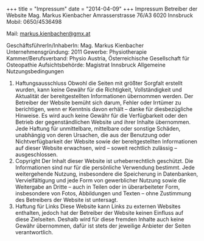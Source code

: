 +++
title = "Impressum"
date = "2014-04-09"
+++
Impressum
Betreiber der Website
Mag. Markus Kienbacher
Amrasserstrasse 76/A3
6020 Innsbruck 
Mobil: 0650/4536498

Mail: markus.kienbacher@gmx.at 

GeschäftsführerIn/InhaberIn: Mag. Markus Kienbacher
Unternehmensgründung: 2011
Gewerbe: Physiotherapie 
Kammer/Berufsverband: Physio Austria, Österreichische Gesellschaft für Osteopathie
Aufsichtsbehörde: Magistrat Innsbruck
Allgemeine Nutzungsbedingungen
1. Haftungsausschluss
Obwohl die Seiten mit größter Sorgfalt erstellt wurden, kann keine Gewähr für die Richtigkeit, Vollständigkeit und Aktualität der bereitgestellten Informationen übernommen werden. Der Betreiber der Website bemüht sich darum, Fehler oder Irrtümer zu berichtigen, wenn er Kenntnis davon erhält – danke für diesbezügliche Hinweise. Es wird auch keine Gewähr für die Verfügbarkeit oder den Betrieb der gegenständlichen Website und ihrer Inhalte übernommen. Jede Haftung für unmittelbare, mittelbare oder sonstige Schäden, unabhängig von deren Ursachen, die aus der Benutzung oder Nichtverfügbarkeit der Website sowie der bereitgestellten Informationen auf dieser Website erwachsen, wird – soweit rechtlich zulässig – ausgeschlossen. 
2. Copyright
Der Inhalt dieser Website ist urheberrechtlich geschützt. Die Informationen sind nur für die persönliche Verwendung bestimmt. Jede weitergehende Nutzung, insbesondere die Speicherung in Datenbanken, Vervielfältigung und jede Form von gewerblicher Nutzung sowie die Weitergabe an Dritte – auch in Teilen oder in überarbeiteter Form, insbesondere von Fotos, Abbildungen und Texten – ohne Zustimmung des Betreibers der Website ist untersagt. 
3. Haftung für Links
Diese Website kann Links zu externen Websites enthalten, jedoch hat der Betreiber der Website keinen Einfluss auf diese Zielseiten. Deshalb wird für diese fremden Inhalte auch keine Gewähr übernommen, dafür ist stets der jeweilige Anbieter der Seiten verantwortlich. 
